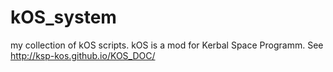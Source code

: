 # kOS_system
my collection of kOS scripts. kOS is a mod for Kerbal Space Programm. See http://ksp-kos.github.io/KOS_DOC/
